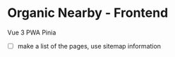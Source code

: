 # Organic Nearby - Frontend


Vue 3
PWA
Pinia

- [ ] make a list of the pages, use sitemap information
